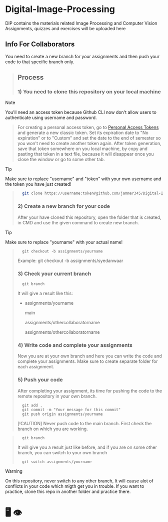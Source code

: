 # Digital-Image-Processing
DIP contains the materials related Image Processing and Computer Vision
Assignments, quizzes and exercises will be uploaded here

## Info For Collaborators
You need to create a new branch for your assignments and then push your code to that specific branch only.

> ## Process
> ### 1) You need to clone this repository on your local machine

> [!NOTE]
> You'll need an access token because Github CLI now don't allow users to authenticate using username and password.

> For creating a personal access token, go to [Personal Access Tokens](https://github.com/settings/tokens) and generate a new classic token. Set its expiration date to "No expiration" or to "Custom" and set the date to the end of semester so you won't need to create another token again. After token generation, save that token somewhere on you local machine, by copy and pasting that token in a text file, because it will disappear once you close the window or go to some other tab.

> [!TIP]
> Make sure to replace "username" and "token" with your own username and the token you have just created!

> ```bash
>   git clone https://username:token@github.com/jammer345/Digital-Image-Processing.git
> ```
>
> 
> ### 2) Create a new branch for your code
>
> After your have cloned this repository, open the folder that is created, in CMD and use the given command to create new branch.

> [!TIP]
> Make sure to replace "yourname" with your actual name!

> ```
>   git checkout -b assignments/yourname
> ```
> Example: git checkout -b assignments/syedanwaar
>
> ### 3) Check your current branch
> ```
>   git branch
> ```
> It will give a result like this:
>
> * assignments/yourname
>   
>   main
> 
>   assignments/othercollaboratorname
> 
>   assignments/othercollaboratorname
>
> ### 4) Write code and complete your assignments
>
> Now you are at your own branch and here you can write the code and complete your assignments. Make sure to create separate folder for each assignment.
>
> ### 5) Push your code
>
> After completing your assignment, its time for pushing the code to the remote repository in your own branch.
> ```
>   git add .
>   git commit -m "Your message for this commit"
>   git push origin assignments/yourname
> ```
> 
> [!CAUTION]
> Never push code to the main branch. First check the branch on which you are working.

> ```
>   git branch
> ```
> It will give you a result just like before, and if you are on some other branch, you can switch to your own branch
> ```
>   git switch assignments/yourname
> ```

> [!WARNING]
> On this repository, never switch to any other branch, It will cause alot of conflicts in your code which migth get you in trouble. If you want to practice, clone this repo in another
> folder and practice there.

#  :desktop_computer: :eye:

